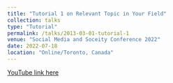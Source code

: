 ```yaml
---
title: "Tutorial 1 on Relevant Topic in Your Field"
collection: talks
type: "Tutorial"
permalink: /talks/2013-03-01-tutorial-1
venue: "Social Media and Soceity Conference 2022"
date: 2022-07-18
location: "Online/Toronto, Canada"
---
```


[YouTube link here](https://www.youtube.com/watch?v=Krq35G5YSms)

